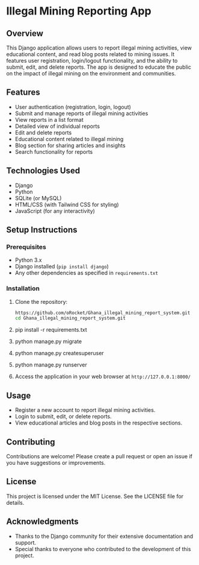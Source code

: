 # Illegal Mining Reporting App

## Overview
This Django application allows users to report illegal mining activities, view educational content, and read blog posts related to mining issues. It features user registration, login/logout functionality, and the ability to submit, edit, and delete reports. The app is designed to educate the public on the impact of illegal mining on the environment and communities.

## Features
- User authentication (registration, login, logout)
- Submit and manage reports of illegal mining activities
- View reports in a list format
- Detailed view of individual reports
- Edit and delete reports
- Educational content related to illegal mining
- Blog section for sharing articles and insights
- Search functionality for reports

## Technologies Used
- Django
- Python
- SQLite (or MySQL)
- HTML/CSS (with Tailwind CSS for styling)
- JavaScript (for any interactivity)

## Setup Instructions

### Prerequisites
- Python 3.x
- Django installed (`pip install django`)
- Any other dependencies as specified in `requirements.txt`

### Installation
1. Clone the repository:
   ```bash
   https://github.com/oRocket/Ghana_illegal_mining_report_system.git
   cd Ghana_illegal_mining_report_system.git

2. pip install -r requirements.txt

3. python manage.py migrate

4. python manage.py createsuperuser

5. python manage.py runserver

6. Access the application in your web browser at `http://127.0.0.1:8000/`

## Usage
- Register a new account to report illegal mining activities.
- Login to submit, edit, or delete reports.
- View educational articles and blog posts in the respective sections.

## Contributing
Contributions are welcome! Please create a pull request or open an issue if you have suggestions or improvements.

## License
This project is licensed under the MIT License. See the LICENSE file for details.

## Acknowledgments
- Thanks to the Django community for their extensive documentation and support.
- Special thanks to everyone who contributed to the development of this project.

